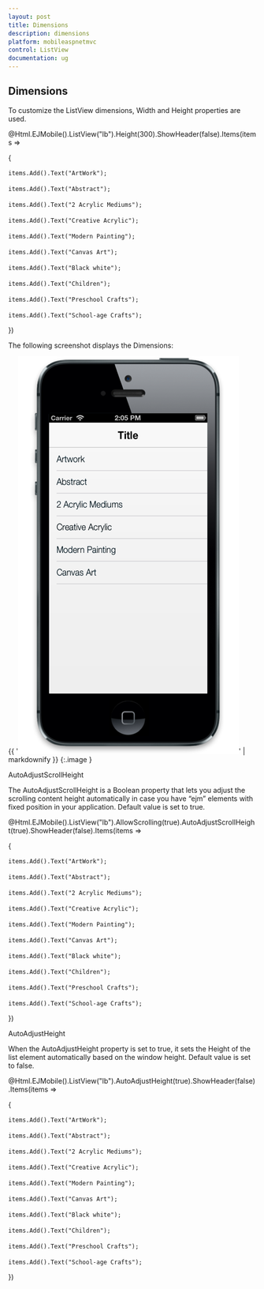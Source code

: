 ```yaml
---
layout: post
title: Dimensions
description: dimensions
platform: mobileaspnetmvc
control: ListView
documentation: ug
---
```


## Dimensions

To customize the ListView dimensions, Width and Height properties are used.





@Html.EJMobile().ListView("lb").Height(300).ShowHeader(false).Items(items =>

{

    items.Add().Text("ArtWork");

    items.Add().Text("Abstract");

    items.Add().Text("2 Acrylic Mediums");

    items.Add().Text("Creative Acrylic");

    items.Add().Text("Modern Painting");

    items.Add().Text("Canvas Art");

    items.Add().Text("Black white");

    items.Add().Text("Children");

    items.Add().Text("Preschool Crafts");

    items.Add().Text("School-age Crafts");



})

The following screenshot displays the Dimensions:

{{ '![Height z](Dimensions_images/Dimensions_img1.png)' | markdownify }}
{:.image }


AutoAdjustScrollHeight

The AutoAdjustScrollHeight is a Boolean property that lets you adjust the scrolling content height automatically in case you have “ejm” elements with fixed position in your application. Default value is set to true.





@Html.EJMobile().ListView("lb").AllowScrolling(true).AutoAdjustScrollHeight(true).ShowHeader(false).Items(items =>

{

    items.Add().Text("ArtWork");

    items.Add().Text("Abstract");

    items.Add().Text("2 Acrylic Mediums");

    items.Add().Text("Creative Acrylic");

    items.Add().Text("Modern Painting");

    items.Add().Text("Canvas Art");

    items.Add().Text("Black white");

    items.Add().Text("Children");

    items.Add().Text("Preschool Crafts");

    items.Add().Text("School-age Crafts");



})

AutoAdjustHeight

When the AutoAdjustHeight property is set to true, it sets the Height of the list element automatically based on the window height. Default value is set to false.





@Html.EJMobile().ListView("lb").AutoAdjustHeight(true).ShowHeader(false).Items(items =>

{

    items.Add().Text("ArtWork");

    items.Add().Text("Abstract");

    items.Add().Text("2 Acrylic Mediums");

    items.Add().Text("Creative Acrylic");

    items.Add().Text("Modern Painting");

    items.Add().Text("Canvas Art");

    items.Add().Text("Black white");

    items.Add().Text("Children");

    items.Add().Text("Preschool Crafts");

    items.Add().Text("School-age Crafts");



})



